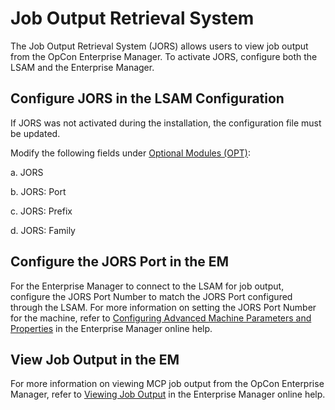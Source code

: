 # Job Output Retrieval System

The Job Output Retrieval System (JORS) allows users to view job output from the OpCon Enterprise Manager. To activate JORS, configure both the LSAM and the Enterprise Manager.

## Configure JORS in the LSAM Configuration

If JORS was not activated during the installation, the configuration file must be updated.
 
Modify the following fields under [Optional Modules (OPT)](/operations-and-components/sma-manager/optional-modules):

a. JORS

b. JORS: Port

c. JORS: Prefix

d. JORS: Family

## Configure the JORS Port in the EM

For the Enterprise Manager to connect to the LSAM for job output, configure the JORS Port Number to match the JORS Port configured through the LSAM. For more information on setting the JORS Port Number for the machine, refer to [Configuring Advanced Machine Parameters and Properties](https://help.smatechnologies.com/opcon/core/Files/UI/Enterprise-Manager/Configuring-Advanced-Machine-Properties) in the Enterprise Manager online help.

## View Job Output in the EM

For more information on viewing MCP job output from the OpCon Enterprise Manager, refer to [Viewing Job Output](https://help.smatechnologies.com/opcon/core/Files/UI/Enterprise-Manager/Performing-Job-Procedures-List#viewing-job-output) in the Enterprise Manager online help.